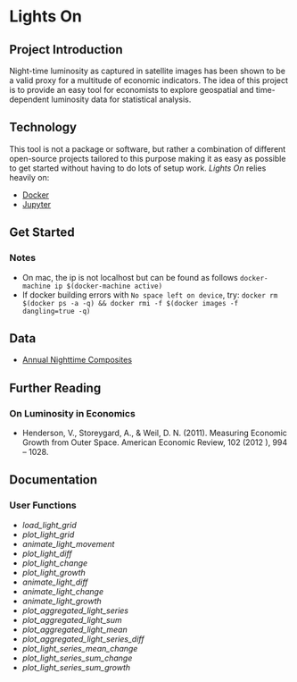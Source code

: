 # Lights On

## Project Introduction

Night-time luminosity as captured in satellite images has been shown to be a valid proxy for a multitude of economic indicators.
The idea of this project is to provide an easy tool for economists to explore geospatial and time-dependent luminosity data for statistical analysis.


## Technology

This tool is not a package or software, but rather a combination of different open-source projects tailored to this purpose making it as easy as possible to get started without having to do lots of setup work. _Lights On_ relies heavily on:
* [Docker](https://www.docker.com/)
* [Jupyter](http://jupyter.org/)


## Get Started

### Notes

* On mac, the ip is not localhost but can be found as follows `docker-machine ip $(docker-machine active)`
* If docker building errors with `No space left on device`, try: `docker rm $(docker ps -a -q) && docker rmi -f $(docker images -f dangling=true -q)`


## Data

* [Annual Nighttime Composites](https://ngdc.noaa.gov/eog/dmsp/downloadV4composites.html)

## Further Reading

### On Luminosity in Economics

* Henderson, V., Storeygard, A., & Weil, D. N. (2011). Measuring Economic Growth from Outer Space. American Economic Review, 102 (2012 ), 994 – 1028.


## Documentation

### User Functions

* _load_light_grid_
* _plot_light_grid_
* _animate_light_movement_
* _plot_light_diff_
* _plot_light_change_
* _plot_light_growth_
* _animate_light_diff_
* _animate_light_change_
* _animate_light_growth_
* _plot_aggregated_light_series_
* _plot_aggregated_light_sum_
* _plot_aggregated_light_mean_
* _plot_aggregated_light_series_diff_
* _plot_light_series_mean_change_
* _plot_light_series_sum_change_
* _plot_light_series_sum_growth_
